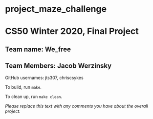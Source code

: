 # project_maze_challenge
# CS50 Winter 2020, Final Project

## Team name: We_free
## Team Members: Jacob Werzinsky

GitHub usernames: jts307, chriscsykes

To build, run `make`.

To clean up, run `make clean`.

*Please replace this text with any comments you have about the overall project.*
